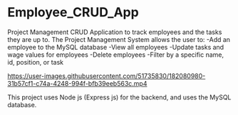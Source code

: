 # Employee_CRUD_App

Project Management CRUD Application to track employees and the tasks they are up to.
The Project Management System allows the user to:
-Add an employee to the MySQL database
-View all employees
-Update tasks and wage values for employees
-Delete employees
-Filter by a specific name, id, position, or task

https://user-images.githubusercontent.com/51735830/182080980-31b57cf1-c74a-4248-994f-bfb39eeb563c.mp4

This project uses Node js (Express js) for the backend, and uses the MySQL database. 
